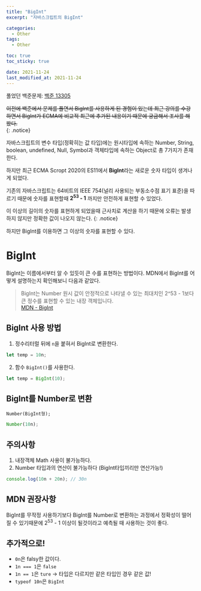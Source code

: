 ```yaml
---
title: "BigInt"
excerpt: "자바스크립트의 BigInt"

categories:
  - Other
tags:
  - Other

toc: true
toc_sticky: true

date: 2021-11-24
last_modified_at: 2021-11-24
---
```


풀었던 백준문제: [백준 13305](https://www.acmicpc.net/problem/13305)

~~이전에 백준에서 문제를 풀면서 BigInt를 사용하게 된 경험이 있는데 최근 강의를 수강하면서 BigInt가 ECMA에 비교적 최근에 추가된 내용이기 때문에 궁금해서 조사를 해봤다.~~  
{: .notice}

자바스크립트의 변수 타입(정확히는 값 타입)에는 원시타입에 속하는 Number, String, boolean, undefined, Null, Symbol과 객체타입에 속하는 Object로 총 7가지가 존재한다.

하지만 최근 ECMA Scropt 2020의 ES11에서 **BigInt**라는 새로운 숫자 타입이 생겨나게 되었다.

기존의 자바스크립트는 64비트의 IEEE 754(널리 사용되는 부동소수점 표기 표준)을 따르기 때문에 숫자를 표현할때 **2<sup>53</sup> - 1** 까지만 안전하게 표현할 수 있었다.

이 이상의 길이의 숫자를 표현하게 되었을때 근사치로 계산을 하기 때문에 오류는 발생하지 않지만 정확한 값이 나오지 않는다.
{: .notice}

하지만 BigInt를 이용하면 그 이상의 숫자를 표현할 수 있다.

# BigInt

BigInt는 이름에서부터 알 수 있듯이 큰 수를 표현하는 방법이다. MDN에서 BigInt를 어떻게 설명하는지 확인해보니 다음과 같았다.

> BigInt는 Number 원시 값이 안정적으로 나타낼 수 있는 최대치인 2^53 - 1보다 큰 정수를 표현할 수 있는 내장 객체입니다.  
> [MDN - BigInt](https://developer.mozilla.org/ko/docs/Web/JavaScript/Reference/Global_Objects/BigInt)

## BigInt 사용 방법

1. 정수리터럴 뒤에 `n`을 붙혀서 BigInt로 변환한다.

```js
let temp = 10n;
```

2. 함수 `BigInt()`를 사용한다.

```js
let temp = BigInt(10);
```

## BigInt를 Number로 변환

```
Number(BigInt형);
```

```js
Number(10n);
```

## 주의사항

1. 내장객체 Math 사용이 불가능하다.
2. Number 타입과의 연산이 불가능하다 (BigInt타입끼리만 연산가능!)

```js
console.log(10n + 20n); // 30n
```

## MDN 권장사항

BigInt를 무작정 사용하기보다 BigInt를 Number로 변환하는 과정에서 정확성이 떨어질 수 있기때문에 2<sup>53</sup> - 1 이상이 될것이라고 예측될 때 사용하는 것이 좋다.

## 추가적으로!

- `0n`은 falsy한 값이다.
- `1n === 1`은 `false`
- `1n == 1`은 `ture` → 타입은 다르지만 같은 타입인 경우 같은 값!
- `typeof 10n`은 `BigInt`
